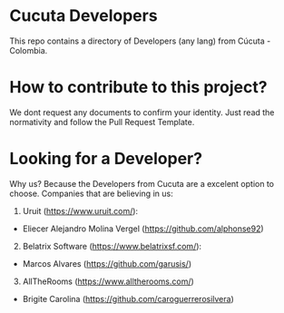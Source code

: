 # Cucuta Developers

This repo contains a directory of Developers (any lang) from Cúcuta - Colombia.

# How to contribute to this project?

We dont request any documents to confirm your identity. Just read the normativity and follow the Pull Request Template.

# Looking for a Developer? 

Why us? Because the Developers from Cucuta are a excelent option to choose. Companies that are believing in us:

1. Uruit (https://www.uruit.com/):
 
 - Eliecer Alejandro Molina Vergel (https://github.com/alphonse92)
 
2. Belatrix Software (https://www.belatrixsf.com/):

 - Marcos Alvares (https://github.com/garusis/)

3. AllTheRooms (https://www.alltherooms.com/)

 - Brigite Carolina (https://github.com/caroguerrerosilvera)
